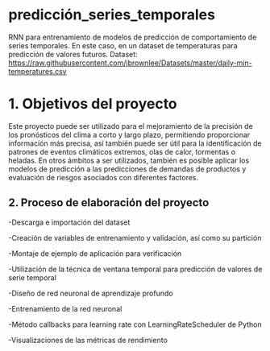 # predicción_series_temporales
RNN para entrenamiento de modelos de predicción de comportamiento de series temporales. En este caso, en un dataset de temperaturas para predicción de valores futuros. 
Dataset: https://raw.githubusercontent.com/jbrownlee/Datasets/master/daily-min-temperatures.csv

# 1. Objetivos del proyecto
Este proyecto puede ser utilizado para el mejoramiento de la precisión de los pronósticos del clima a corto y largo plazo, permitiendo proporcionar información más precisa, así también puede ser útil para la identificación de patrones de eventos climáticos extremos, olas de calor, tormentas o heladas. 
En otros ámbitos a ser utilizados, también es posible aplicar los modelos de predicción a las predicciones de demandas de productos y evaluación de riesgos asociados con diferentes factores. 

## 2. Proceso de elaboración del proyecto
-Descarga e importación del dataset

-Creación de variables de entrenamiento y validación, así como su partición

-Montaje de ejemplo de aplicación para verificación 

-Utilización de la técnica de ventana temporal para predicción de valores de serie temporal

-Diseño de red neuronal de aprendizaje profundo 

-Entrenamiento de la red neuronal

-Método callbacks para learning rate con LearningRateScheduler de Python

-Visualizaciones de las métricas de rendimiento
